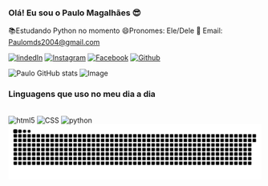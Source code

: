 ### Olá! Eu sou o Paulo Magalhães 😎
📚Estudando Python no momento
😄Pronomes: Ele/Dele
📧 Email: Paulomds2004@gmail.com

[![lindedIn](https://img.shields.io/badge/LinkedIn-0077B5?style=for-the-badge&logo=linkedin&logoColor=white)](https://www.linkedin.com/in/paulo-magalhães-093a9a203/)
[![Instagram](https://img.shields.io/badge/Instagram-E4405F?style=for-the-badge&logo=instagram&logoColor=white)](https://www.instagram.com/paulin_mds/)
[![Facebook](https://img.shields.io/badge/Facebook-1877F2?style=for-the-badge&logo=facebook&logoColor=white)](https://www.facebook.com/profile.php?id=100045546682319&locale=pt_BR)
[![Github](https://img.shields.io/badge/GitHub-100000?style=for-the-badge&logo=github&logoColor=white)](https://github.com/PaulinhoMDS)

![Paulo GitHub stats](https://github-readme-stats.vercel.app/api?username=PaulinhoMDS&hide=contribs,prs)
   ![Image](https://github.com/user-attachments/assets/db9941b2-43b0-40e3-8059-670f9d7a288f)
   ### Linguagens que uso no meu dia a dia
<div style='display : inline_block'><br/>
<img aling='center' alt= 'html5' src='https://img.shields.io/badge/HTML-239120?style=for-the-badge&logo=html5&logoColor=white'/>
<img aling='center' alt= 'CSS' src='https://img.shields.io/badge/CSS-239120?&style=for-the-badge&logo=css3&logoColor=white'/>
<img aling='center' alt= 'python' src='https://img.shields.io/badge/Python-3776AB?style=for-the-badge&logo=python&logoColor=white'/>
</div>

<picture align="center">
  <source media="(prefers-color-scheme: dark)" srcset="https://raw.githubusercontent.com/PaulinhoMDS/PaulinhoMDS/output/github-contribution-grid-snake-dark.svg">
  <source media="(prefers-color-scheme: light)" srcset="https://raw.githubusercontent.com/PaulinhoMDS/PaulinhoMDS/output/github-contribution-grid-snake-dark.svg">
  <img align="center" alt="github contribution grid snake animation" src="https://raw.githubusercontent.com/PaulinhoMDS/PaulinhoMDS/output/github-contribution-grid-snake.svg">
</picture>
